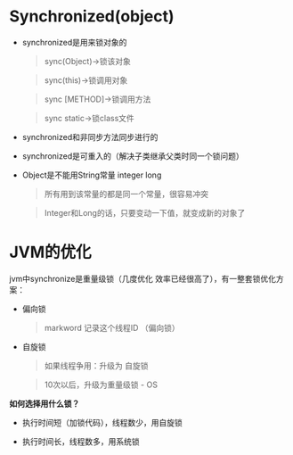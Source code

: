 # Synchronized(object)

- synchronized是用来锁对象的

    >sync(Object)->锁该对象
                         
    >sync(this)->锁调用对象
 
    >sync [METHOD]->锁调用方法
    
    >sync static->锁class文件

- synchronized和非同步方法同步进行的

- synchronized是可重入的（解决子类继承父类时同一个锁问题）

- Object是不能用String常量 integer long

    >所有用到该常量的都是同一个常量，很容易冲突
                              
    >Integer和Long的话，只要变动一下值，就变成新的对象了

# JVM的优化

jvm中synchronize是重量级锁（几度优化 效率已经很高了），有一整套锁优化方案：

- 偏向锁

    >markword 记录这个线程ID （偏向锁）

- 自旋锁

    >如果线程争用：升级为 自旋锁 

    >10次以后，升级为重量级锁 - OS

**如何选择用什么锁？**

- 执行时间短（加锁代码），线程数少，用自旋锁

- 执行时间长，线程数多，用系统锁
